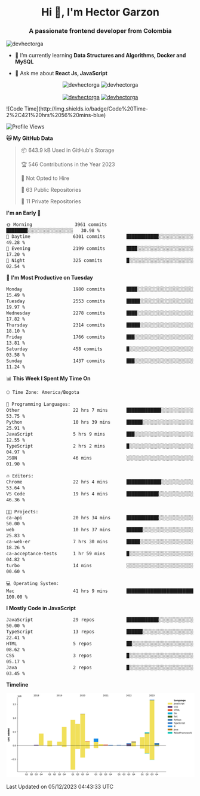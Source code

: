 <h1 align="center">Hi 👋, I'm Hector Garzon</h1>
<h3 align="center">A passionate frontend developer from Colombia</h3>

<p align="left"> <img src="https://komarev.com/ghpvc/?username=devhectorga" alt="devhectorga" /> </p>

- 🌱 I’m currently learning **Data Structures and Algorithms, Docker and MySQL**

- 💬 Ask me about **React Js, JavaScript**

<p align="center"> <img src="https://github-readme-stats.vercel.app/api?username=devhectorga&count_private=true&show_icons=true" alt="devhectorga" /> <img src="https://github-readme-stats.vercel.app/api/top-langs/?username=devhectorga&layout=compact" alt="devhectorga" /></p>

<p align="center">
<a href="https://twitter.com/devhectorga" target="blank"><img align="center" src="https://cdn.jsdelivr.net/npm/simple-icons@3.0.1/icons/twitter.svg" alt="devhectorga" height="20" width="20" /></a>
<a href="https://linkedin.com/in/devhectorga" target="blank"><img align="center" src="https://cdn.jsdelivr.net/npm/simple-icons@3.0.1/icons/linkedin.svg" alt="devhectorga" height="20" width="20" /></a>
</p>
<!--START_SECTION:waka-->
![Code Time](http://img.shields.io/badge/Code%20Time-2%2C421%20hrs%2056%20mins-blue)

![Profile Views](http://img.shields.io/badge/Profile%20Views-0-blue)

**🐱 My GitHub Data** 

> 📦 643.9 kB Used in GitHub's Storage 
 > 
> 🏆 546 Contributions in the Year 2023
 > 
> 🚫 Not Opted to Hire
 > 
> 📜 63 Public Repositories 
 > 
> 🔑 11 Private Repositories 
 > 
**I'm an Early 🐤** 

```text
🌞 Morning                3961 commits        ████████░░░░░░░░░░░░░░░░░   30.98 % 
🌆 Daytime                6301 commits        ████████████░░░░░░░░░░░░░   49.28 % 
🌃 Evening                2199 commits        ████░░░░░░░░░░░░░░░░░░░░░   17.20 % 
🌙 Night                  325 commits         █░░░░░░░░░░░░░░░░░░░░░░░░   02.54 % 
```
📅 **I'm Most Productive on Tuesday** 

```text
Monday                   1980 commits        ████░░░░░░░░░░░░░░░░░░░░░   15.49 % 
Tuesday                  2553 commits        █████░░░░░░░░░░░░░░░░░░░░   19.97 % 
Wednesday                2278 commits        ████░░░░░░░░░░░░░░░░░░░░░   17.82 % 
Thursday                 2314 commits        █████░░░░░░░░░░░░░░░░░░░░   18.10 % 
Friday                   1766 commits        ███░░░░░░░░░░░░░░░░░░░░░░   13.81 % 
Saturday                 458 commits         █░░░░░░░░░░░░░░░░░░░░░░░░   03.58 % 
Sunday                   1437 commits        ███░░░░░░░░░░░░░░░░░░░░░░   11.24 % 
```


📊 **This Week I Spent My Time On** 

```text
🕑︎ Time Zone: America/Bogota

💬 Programming Languages: 
Other                    22 hrs 7 mins       █████████████░░░░░░░░░░░░   53.75 % 
Python                   10 hrs 39 mins      ██████░░░░░░░░░░░░░░░░░░░   25.91 % 
JavaScript               5 hrs 9 mins        ███░░░░░░░░░░░░░░░░░░░░░░   12.55 % 
TypeScript               2 hrs 2 mins        █░░░░░░░░░░░░░░░░░░░░░░░░   04.97 % 
JSON                     46 mins             ░░░░░░░░░░░░░░░░░░░░░░░░░   01.90 % 

🔥 Editors: 
Chrome                   22 hrs 4 mins       █████████████░░░░░░░░░░░░   53.64 % 
VS Code                  19 hrs 4 mins       ████████████░░░░░░░░░░░░░   46.36 % 

🐱‍💻 Projects: 
ca-api                   20 hrs 34 mins      ████████████░░░░░░░░░░░░░   50.00 % 
web                      10 hrs 37 mins      ██████░░░░░░░░░░░░░░░░░░░   25.83 % 
ca-web-er                7 hrs 30 mins       █████░░░░░░░░░░░░░░░░░░░░   18.26 % 
ca-acceptance-tests      1 hr 59 mins        █░░░░░░░░░░░░░░░░░░░░░░░░   04.82 % 
turbo                    14 mins             ░░░░░░░░░░░░░░░░░░░░░░░░░   00.60 % 

💻 Operating System: 
Mac                      41 hrs 9 mins       █████████████████████████   100.00 % 
```

**I Mostly Code in JavaScript** 

```text
JavaScript               29 repos            ████████████░░░░░░░░░░░░░   50.00 % 
TypeScript               13 repos            ██████░░░░░░░░░░░░░░░░░░░   22.41 % 
HTML                     5 repos             ██░░░░░░░░░░░░░░░░░░░░░░░   08.62 % 
CSS                      3 repos             █░░░░░░░░░░░░░░░░░░░░░░░░   05.17 % 
Java                     2 repos             █░░░░░░░░░░░░░░░░░░░░░░░░   03.45 % 
```



**Timeline**

![Lines of Code chart](https://raw.githubusercontent.com/devHectorGa/devHectorGa/master/assets/bar_graph.png)


 Last Updated on 05/12/2023 04:43:33 UTC
<!--END_SECTION:waka-->
